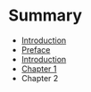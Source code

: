 # Summary

* [Introduction](README.md)
* [Preface](preface.md)
* [Introduction](introduction.md)
* [Chapter 1](PartI/chapter_1.md)
* Chapter 2

